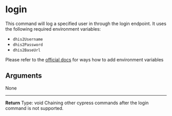 # login

This command will log a specified user in through the login endpoint.
It uses the following required environment variables:

-   `dhis2Username`
-   `dhis2Password`
-   `dhis2BaseUrl`

Please refer to the [official
docs](https://docs.cypress.io/guides/guides/environment-variables.html) for
ways how to add environment variables

## Arguments

None

---

**Return**
Type: void
Chaining other cypress commands after the login command is not supported.
